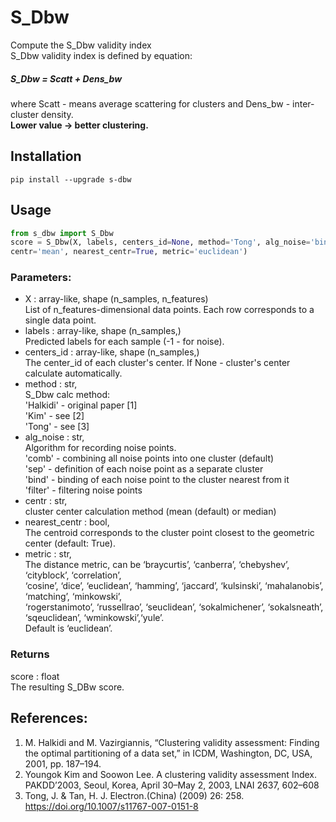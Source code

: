 # S_Dbw
Compute the S_Dbw validity index  
S_Dbw validity index is defined by equation:
##### S_Dbw = Scatt + Dens_bw
where Scatt - means average scattering for clusters  and Dens_bw - inter-cluster density.  
**Lower value -> better clustering.**

Installation
------------

```shell
pip install --upgrade s-dbw
```

Usage
-----
```python
from s_dbw import S_Dbw
score = S_Dbw(X, labels, centers_id=None, method='Tong', alg_noise='bind',
centr='mean', nearest_centr=True, metric='euclidean')

```
### Parameters:
* X : array-like, shape (n_samples, n_features)  
    List of n_features-dimensional data points. Each row corresponds to a single data point.  
* labels : array-like, shape (n_samples,)  
    Predicted labels for each sample (-1 - for noise).  
* centers_id : array-like, shape (n_samples,)  
    The center_id of each cluster's center. If None - cluster's center calculate automatically.  
* method : str,  
    S_Dbw calc method:  
    'Halkidi' - original paper \[1]  
    'Kim' - see \[2]  
    'Tong' - see \[3]  
* alg_noise : str,  
    Algorithm for recording noise points.  
    'comb' - combining all noise points into one cluster (default)  
    'sep' - definition of each noise point as a separate cluster  
    'bind' -  binding of each noise point to the cluster nearest from it  
    'filter' - filtering noise points  
* centr : str,  
    cluster center calculation method (mean (default) or median)  
* nearest_centr : bool,  
    The centroid corresponds to the cluster point closest to the geometric center (default: True).  
* metric : str,  
    The distance metric, can be ‘braycurtis’, ‘canberra’, ‘chebyshev’, ‘cityblock’, ‘correlation’,  
    ‘cosine’, ‘dice’, ‘euclidean’, ‘hamming’, ‘jaccard’, ‘kulsinski’, ‘mahalanobis’, ‘matching’, ‘minkowski’,  
    ‘rogerstanimoto’, ‘russellrao’, ‘seuclidean’, ‘sokalmichener’, ‘sokalsneath’, ‘sqeuclidean’, ‘wminkowski’,‘yule’.  
    Default is ‘euclidean’.  

### Returns
score : float  
    The resulting S_DBw score.  

References:
-----------
1. M. Halkidi and M. Vazirgiannis, “Clustering validity assessment: Finding the optimal partitioning of a data set,” in ICDM, Washington, DC, USA, 2001, pp. 187–194.
2. Youngok Kim and Soowon Lee. A clustering validity assessment Index. PAKDD’2003, Seoul, Korea, April 30–May 2, 2003, LNAI 2637, 602–608
3. Tong, J. & Tan, H. J. Electron.(China) (2009) 26: 258. https://doi.org/10.1007/s11767-007-0151-8
